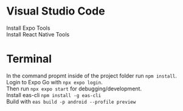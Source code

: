 # Visual Studio Code
Install Expo Tools  
Install React Native Tools

# Terminal
In the command propmt inside of the project folder run ```npm install```.  
Login to Expo Go with ```npx expo login```.  
Then run ```npx expo start``` for debugging/development.  
Install eas-cli ```npm install -g eas-cli```  
Build with ```eas build -p android --profile preview```
